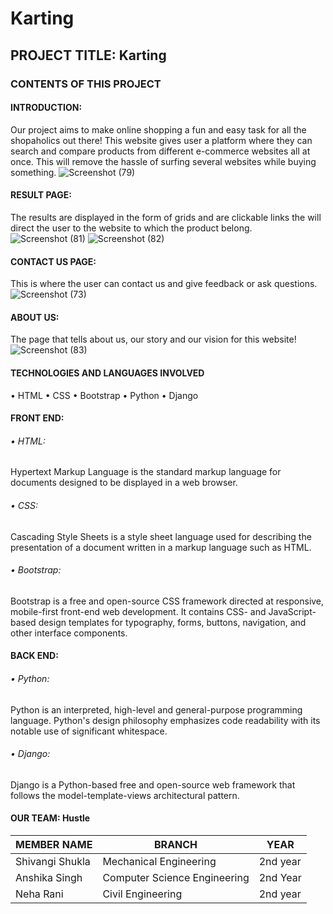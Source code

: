 # Karting
## PROJECT TITLE: Karting
### CONTENTS OF THIS PROJECT
#### INTRODUCTION:
Our project aims to make online shopping a fun and easy task for all the shopaholics out there! This website gives user a platform where they can search and compare products from different e-commerce websites all at once. This will remove the hassle of surfing several websites while buying something. 
![Screenshot (79)](https://user-images.githubusercontent.com/71970506/102969903-8c4a1c00-451c-11eb-887c-3d55763fbc9e.png)

 
#### RESULT PAGE:
The results are displayed in the form of grids and are clickable links the will direct the user to the website to which the product belong.
![Screenshot (81)](https://user-images.githubusercontent.com/71970506/102970076-e0550080-451c-11eb-8498-b663895642d8.png)
![Screenshot (82)](https://user-images.githubusercontent.com/71970506/102970168-0aa6be00-451d-11eb-943a-d8995d97fc1e.png)
 
#### CONTACT US PAGE:
This is where the user can contact us and give feedback or ask questions.
![Screenshot (73)](https://user-images.githubusercontent.com/71970506/102970307-493c7880-451d-11eb-8db1-7a79daf7fecb.png)
 

#### ABOUT US:
The page that tells about us, our story and our vision for this website!
![Screenshot (83)](https://user-images.githubusercontent.com/71970506/102970287-404ba700-451d-11eb-914f-c8afbe3bcfce.png)
 

#### TECHNOLOGIES AND LANGUAGES INVOLVED
•	HTML
•	CSS
•	Bootstrap
•	Python
•	Django

#### FRONT END:
###### •	HTML:
Hypertext Markup Language is the standard markup language for documents designed to be displayed in a web browser.
###### •	CSS:
Cascading Style Sheets is a style sheet language used for describing the presentation of a document written in a markup language such as HTML.
###### •	Bootstrap:
Bootstrap is a free and open-source CSS framework directed at responsive, mobile-first front-end web development. It contains CSS- and JavaScript-based design templates for typography, forms, buttons, navigation, and other interface components.

#### BACK END:
###### •	Python:
Python is an interpreted, high-level and general-purpose programming language. Python's design philosophy emphasizes code readability with its notable use of significant whitespace.
###### •	Django:
Django is a Python-based free and open-source web framework that follows the model-template-views architectural pattern.


#### OUR TEAM: Hustle
|MEMBER NAME    | BRANCH    |YEAR   |   
|---------------|-----------|-------|
| Shivangi Shukla  |Mechanical Engineering   | 2nd year  |   
|Anshika Singh   | Computer Science Engineering  |2nd Year   |   
| Neha Rani  | Civil Engineering  | 2nd year   |   







